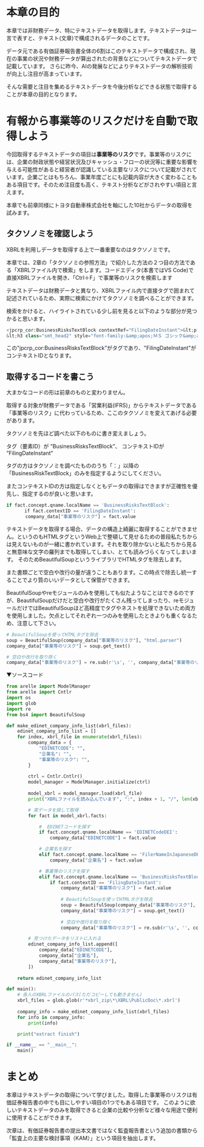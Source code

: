 # 本章の目的

本章では非財務データ、特にテキストデータを取得します。テキストデータは一言で表すと、テキスト(文章)で構成されるデータのことです。

データ元である有価証券報告書全体の6割はこのテキストデータで構成され、現在の事業の状況や財務データが算出されたの背景などについてテキストデータで記載しています。
さらに昨今、AIの発展などによりテキストデータの解析技術が向上し注目が高まっています。

そんな需要と注目を集めるテキストデータを今後分析などできる状態で取得することが本章の目的となります。

# 有報から事業等のリスクだけを自動で取得しよう

今回取得するテキストデータの項目は**事業等のリスク**です。事業等のリスクには、企業の財政状態や経営状況及びキャッシュ・フローの状況等に重要な影響を与える可能性があると経営者が認識している主要なリスクについて記載がされています。企業ごとはもちろん、事業年度ごとにも記載内容が大きく変わることもある項目です。そのため注目度も高く、テキスト分析などがされやすい項目と言えます。

本章でも前章同様にトヨタ自動車株式会社を軸にした10社からデータの取得を試みます。

## タクソノミを確認しよう

XBRLを利用しデータを取得する上で一番重要なのはタクソノミです。

本章では、2章の「タクソノミの参照方法」で紹介した方法の２つ目の方法である「XBRLファイル内で検索」をします。コードエディタ(本書ではVS Code)で直接XBRLファイルを開き、「Ctrl＋F」で事業等のリスクを検索します

テキストデータは財務データと異なり、XBRLファイル内で直接タグで囲まれて記述されているため、実際に検索にかけてタクソノミを調べることができます。

検索をかけると、ハイライトされている少し前を見ると以下のような部分が見つかると思います。

```python
<jpcrp_cor:BusinessRisksTextBlock contextRef="FilingDateInstant">&lt;p style="page-break-before:always; line-height:0.75pt; width:100%; font-size:0.75pt;"&gt; &lt;/p&gt;
&lt;h3 class="smt_head2" style="font-family:&amp;apos;ＭＳ ゴシック&amp;apos;;"&gt;３ 【事業等のリスク】～（省略）
```

この"jpcrp_cor:BusinessRisksTextBlock”がタグであり、"FilingDateInstant"がコンテキストIDとなります。

## 取得するコードを書こう

大まかなコードの形は前章のものと変わりません。

取得する対象が財務データである「営業利益(IFRS)」からテキストデータである「事業等のリスク」に代わっているため、ここのタクソノミを変えてあげる必要があります。

タクソノミを先ほど調べた以下のものに書き変えましょう。

タグ（要素ID）が ”BusinessRisksTextBlock”、
コンテキストIDが ”FilingDateInstant” 

タグの方はタクソノミを調べたもののうち「：」以降の「BusinessRiskTextBlock」のみを指定するようにしてください。

またコンテキストIDの方は指定しなくともデータの取得はできますが正確性を優先し、指定するのが良いと思います。

```python
if fact.concept.qname.localName == 'BusinessRisksTextBlock':
　　　　if fact.contextID == 'FilingDateInstant':
       company_data["事業等のリスク"] = fact.value
```

テキストデータを取得する場合、データの構造上綺麗に取得することができません。というのもHTMLタグというWeb上で整頓して見せるための普段私たちからは見えないものが一緒に書かれています。それを取り除かないと私たちから見ると無意味な文字の羅列までも取得してしまい、とても読みづらくなってしまいます。
そのためBeautifulSoupというライブラリでHTMLタグを除去します。

また書類ごとで空白や改行の量が違うこともあります。この時点で除去し統一することでより質のいいデータとして保管ができます。

BeautifulSoupやreモジュールのみを使用しても似たようなことはできるのですが、BeautifulSoupだけだと空白や改行がたくさん残ってしまったり、reモジュールだけではBeautifulSoupほど高精度でタグやネストを処理できないため両方を使用しました。欠点としてそれぞれ一つのみを使用したときよりも重くなるため、注意して下さい。

```python
# BeautifulSoupを使ってHTMLタグを除去
soup = BeautifulSoup(company_data["事業等のリスク"], "html.parser")
company_data["事業等のリスク"] = soup.get_text()

# 空白や改行を取り除く
company_data["事業等のリスク"] = re.sub(r'\s', '', company_data["事業等のリスク"]).strip()
```

▼ソースコード

```python
from arelle import ModelManager
from arelle import Cntlr
import os
import glob
import re
from bs4 import BeautifulSoup

def make_edinet_company_info_list(xbrl_files):
    edinet_company_info_list = []
    for index, xbrl_file in enumerate(xbrl_files):
        company_data = {
            "EDINETCODE": "",
            "企業名": "",
            "事業等のリスク": "",
        }
        
        ctrl = Cntlr.Cntlr()
        model_manager = ModelManager.initialize(ctrl)
        
        model_xbrl = model_manager.load(xbrl_file)
        print("XBRLファイルを読み込んでいます", ":", index + 1, "/", len(xbrl_files))

        # 実データを探して取得
        for fact in model_xbrl.facts:

            #  EDINETコードを探す
            if fact.concept.qname.localName == 'EDINETCodeDEI':
                company_data["EDINETCODE"] = fact.value

            # 企業名を探す
            elif fact.concept.qname.localName == 'FilerNameInJapaneseDEI':
                company_data["企業名"] = fact.value

            # 事業等のリスクを探す
            elif fact.concept.qname.localName == 'BusinessRisksTextBlock': # タグは「：」以降の部分を指定
                if fact.contextID == 'FilingDateInstant':
                    company_data["事業等のリスク"] = fact.value
                    
                    # BeautifulSoupを使ってHTMLタグを除去
                    soup = BeautifulSoup(company_data["事業等のリスク"], "html.parser")
                    company_data["事業等のリスク"] = soup.get_text()
        
                    # 空白や改行を取り除く
                    company_data["事業等のリスク"] = re.sub(r'\s', '', company_data["事業等のリスク"]).strip()

        # 見つけたデータをリストに入れる
        edinet_company_info_list.append([
            company_data["EDINETCODE"],
            company_data["企業名"],
            company_data["事業等のリスク"],
        ])
        
    return edinet_company_info_list

def main():
	# 各人のXBRLファイルのパス(ただコピーしても動きません)
    xbrl_files = glob.glob(r'*xbrl_zip\*\XBRL\PublicDoc\*.xbrl')
    
    company_info = make_edinet_company_info_list(xbrl_files)
    for info in company_info:
        print(info)

    print("extract finish")

if __name__ == "__main__":
    main()
```

# まとめ

本章はテキストデータの取得について学びました。取得した事業等のリスクは有価証券報告書の中でも目にしやすい項目の1つでもある項目です。
このように欲しいテキストデータのみを取得できると企業の比較や分析など様々な用途で便利に使用することができます。

次章は、有価証券報告書の提出本文書ではなく監査報告書という追加の書類から「監査上の主要な検討事項（KAM）」という項目を抽出します。